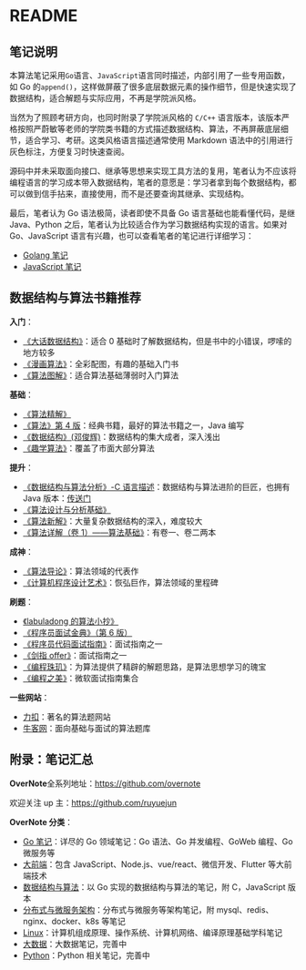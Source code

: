 # README

## 笔记说明

本算法笔记采用`Go`语言、`JavaScript`语言同时描述，内部引用了一些专用函数，如 Go 的`append()`，这样做屏蔽了很多底层数据元素的操作细节，但是快速实现了数据结构，适合解题与实际应用，不再是学院派风格。

当然为了照顾考研方向，也同时附录了学院派风格的 `C/C++` 语言版本，该版本严格按照严蔚敏等老师的学院类书籍的方式描述数据结构、算法，不再屏蔽底层细节，适合学习、考研。这类风格语言描述通常使用 Markdown 语法中的引用进行灰色标注，方便复习时快速查阅。

源码中并未采取面向接口、继承等思想来实现工具方法的复用，笔者认为不应该将编程语言的学习成本带入数据结构，笔者的意愿是：学习者拿到每个数据结构，都可以做到信手拈来，直接使用，而不是还要查询其继承、实现结构。

最后，笔者认为 Go 语法极简，读者即使不具备 Go 语言基础也能看懂代码，是继 Java、Python 之后，笔者认为比较适合作为学习数据结构实现的语言。如果对 Go、JavaScript 语言有兴趣，也可以查看笔者的笔记进行详细学习：

- [Golang 笔记](https://github.com/overnote/over-golang)
- [JavaScript 笔记](https://github.com/overnote/over-javascript)

## 数据结构与算法书籍推荐

**入门**：

- [《大话数据结构》](https://book.douban.com/subject/6424904/)：适合 0 基础时了解数据结构，但是书中的小错误，啰嗦的地方较多
- [《漫画算法》](https://book.douban.com/subject/33420587/)：全彩配图，有趣的基础入门书
- [《算法图解》](https://book.douban.com/subject/26979890/)：适合算法基础薄弱时入门算法

**基础**：

- [《算法精解》](https://book.douban.com/subject/14267904/)
- [《算法》第 4 版](https://book.douban.com/subject/10432347/)：经典书籍，最好的算法书籍之一，Java 编写
- [《数据结构》(邓俊辉)](https://book.douban.com/subject/25859528/)：数据结构的集大成者，深入浅出
- [《趣学算法》](https://book.douban.com/subject/27109832/)：覆盖了市面大部分算法

**提升**：

- [《数据结构与算法分析》-C 语言描述](https://book.douban.com/subject/4924153/)：数据结构与算法进阶的巨匠，也拥有 Java 版本：[传送门](https://book.douban.com/subject/26745780/)
- [《算法设计与分析基础》](https://book.douban.com/subject/26337727/)
- [《算法新解》](https://book.douban.com/subject/26931430/)：大量复杂数据结构的深入，难度较大
- [《算法详解（卷 1）——算法基础》](https://book.douban.com/subject/30424415/)：有卷一、卷二两本

**成神**：

- [《算法导论》](https://book.douban.com/subject/1885170/)：算法领域的代表作
- [《计算机程序设计艺术》](https://book.douban.com/subject/1130500/)：恢弘巨作，算法领域的里程碑

**刷题**：

- [《labuladong 的算法小抄》](https://book.douban.com/subject/35252621/)
- [《程序员面试金典》（第 6 版）](https://book.douban.com/subject/34813624/)
- [《程序员代码面试指南》](https://book.douban.com/subject/26638586/)：面试指南之一
- [《剑指 offer》](https://book.douban.com/subject/27008702/)：面试指南之一
- [《编程珠玑》](https://book.douban.com/subject/3227098/)：为算法提供了精辟的解题思路，是算法思想学习的瑰宝
- [《编程之美》](https://book.douban.com/subject/3004255/)：微软面试指南集合

**一些网站**：

- [力扣](https://leetcode.com/)：著名的算法题网站
- [牛客网](https://www.nowcoder.com/)：面向基础与面试的算法题库

## 附录：笔记汇总

**OverNote**全系列地址：<https://github.com/overnote>

欢迎关注 up 主：<https://github.com/ruyuejun>

**OverNote 分类**：

- [Go 笔记](https://github.com/overnote/over-golang)：详尽的 Go 领域笔记：Go 语法、Go 并发编程、GoWeb 编程、Go 微服务等
- [大前端](https://github.com/overnote/over-javascript)：包含 JavaScript、Node.js、vue/react、微信开发、Flutter 等大前端技术
- [数据结构与算法](https://github.com/overnote/over-algorithm)：以 Go 实现的数据结构与算法的笔记，附 C，JavaScript 版本
- [分布式与微服务架构](https://github.com/overnote/over-server)：分布式与微服务等架构笔记，附 mysql、redis、nginx、docker、k8s 等笔记
- [Linux](https://github.com/overnote/over-linux)：计算机组成原理、操作系统、计算机网络、编译原理基础学科笔记
- [大数据](https://github.com/overnote/over-bigdata)：大数据笔记，完善中
- [Python](https://github.com/overnote/over-python)：Python 相关笔记，完善中
